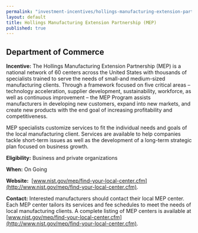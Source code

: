```yaml
---
permalink: "investment-incentives/hollings-manufacturing-extension-partnership-mep.html"
layout: default
title: Hollings Manufacturing Extension Partnership (MEP)
published: true
---
```


## **Department of Commerce**

**Incentive:** The Hollings Manufacturing Extension Partnership (MEP) is a national network of 60 centers across the United States with thousands of specialists trained to serve the needs of small-and medium-sized manufacturing clients. Through a framework focused on five critical areas – technology acceleration, supplier development, sustainability, workforce, as well as continuous improvement – the MEP Program assists manufacturers&nbsp;in developing&nbsp;new customers, expand into new markets, and create new products with the end goal of increasing profitability and competitiveness. 

MEP specialists customize services to fit the individual needs and goals of the local manufacturing client. Services are available to help companies tackle short-term issues as well as the development of a long-term strategic plan focused on business growth. 

**Eligibility:** Business and private organizations

**When:** On Going

**Website:**&nbsp; [www.nist.gov/mep/find-your-local-center.cfm](http://www.nist.gov/mep/find-your-local-center.cfm).

**Contact:** Interested manufacturers should contact their local MEP center. Each MEP center tailors its services and fee schedules to meet the needs of local manufacturing clients. A complete listing of MEP centers is available at [www.nist.gov/mep/find-your-local-center.cfm](http://www.nist.gov/mep/find-your-local-center.cfm).